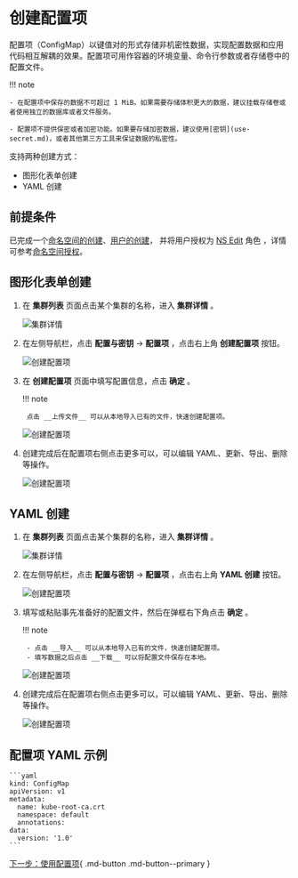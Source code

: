 # 创建配置项

配置项（ConfigMap）以键值对的形式存储非机密性数据，实现配置数据和应用代码相互解耦的效果。配置项可用作容器的环境变量、命令行参数或者存储卷中的配置文件。

!!! note

    - 在配置项中保存的数据不可超过 1 MiB。如果需要存储体积更大的数据，建议挂载存储卷或者使用独立的数据库或者文件服务。

    - 配置项不提供保密或者加密功能。如果要存储加密数据，建议使用[密钥](use-secret.md)，或者其他第三方工具来保证数据的私密性。

支持两种创建方式：

- 图形化表单创建
- YAML 创建

## 前提条件

已完成一个[命名空间的创建](../namespaces/createns.md)、[用户的创建](../../../ghippo/user-guide/access-control/user.md)，
并将用户授权为 [NS Edit](../permissions/permission-brief.md#ns-edit) 角色 ，详情可参考[命名空间授权](../permissions/cluster-ns-auth.md)。

## 图形化表单创建

1. 在 __集群列表__ 页面点击某个集群的名称，进入 __集群详情__ 。

    ![集群详情](https://docs.daocloud.io/daocloud-docs-images/docs/kpanda/images/deploy01.png)

2. 在左侧导航栏，点击 __配置与密钥__ -> __配置项__ ，点击右上角 __创建配置项__ 按钮。

    ![创建配置项](https://docs.daocloud.io/daocloud-docs-images/docs/kpanda/images/configmap01.png)

3. 在 __创建配置项__ 页面中填写配置信息，点击 __确定__ 。

    !!! note

        点击 __上传文件__ 可以从本地导入已有的文件，快速创建配置项。

    ![创建配置项](https://docs.daocloud.io/daocloud-docs-images/docs/kpanda/images/configmap03.png)

4. 创建完成后在配置项右侧点击更多可以，可以编辑 YAML、更新、导出、删除等操作。

    ![创建配置项](https://docs.daocloud.io/daocloud-docs-images/docs/kpanda/images/configmap04.png)

## YAML 创建

1. 在 __集群列表__ 页面点击某个集群的名称，进入 __集群详情__ 。

    ![集群详情](https://docs.daocloud.io/daocloud-docs-images/docs/kpanda/images/deploy01.png)

2. 在左侧导航栏，点击 __配置与密钥__ -> __配置项__ ，点击右上角 __YAML 创建__ 按钮。

    ![创建配置项](https://docs.daocloud.io/daocloud-docs-images/docs/kpanda/images/configmap02.png)

3. 填写或粘贴事先准备好的配置文件，然后在弹框右下角点击 __确定__ 。

    !!! note

        - 点击 __导入__ 可以从本地导入已有的文件，快速创建配置项。
        - 填写数据之后点击 __下载__ 可以将配置文件保存在本地。

    ![创建配置项](https://docs.daocloud.io/daocloud-docs-images/docs/kpanda/images/configmap05.png)

4. 创建完成后在配置项右侧点击更多可以，可以编辑 YAML、更新、导出、删除等操作。

    ![创建配置项](https://docs.daocloud.io/daocloud-docs-images/docs/kpanda/images/configmap04.png)

## 配置项 YAML 示例

    ```yaml
    kind: ConfigMap
    apiVersion: v1
    metadata:
      name: kube-root-ca.crt
      namespace: default
      annotations:
    data:
      version: '1.0'
    ```

[下一步：使用配置项](use-configmap.md){ .md-button .md-button--primary }
